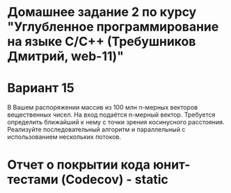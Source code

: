 # Домашнее задание 2 по курсу "Углубленное программирование на языке С/С++ (Требушников Дмитрий, web-11)"
# Вариант 15
В Вашем распоряжении массив из 100 млн n-мерных векторов вещественных чисел. На вход подаётся n-мерный вектор. Требуется определить ближайший к нему с точки зрения косинусного расстояния. Реализуйте последовательный алгоритм и параллельный с использованием нескольких потоков.
# Отчет о покрытии кода юнит-тестами (Codecov) - static


